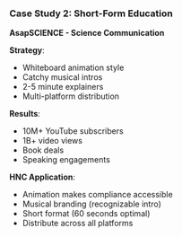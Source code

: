 ### Case Study 2: Short-Form Education

**AsapSCIENCE - Science Communication**

**Strategy**:
- Whiteboard animation style
- Catchy musical intros
- 2-5 minute explainers
- Multi-platform distribution

**Results**:
- 10M+ YouTube subscribers
- 1B+ video views
- Book deals
- Speaking engagements

**HNC Application**:
- Animation makes compliance accessible
- Musical branding (recognizable intro)
- Short format (60 seconds optimal)
- Distribute across all platforms
